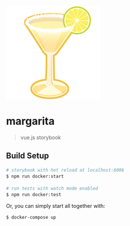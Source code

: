 ![margarita](margarita.png)
# margarita

> vue.js storybook

## Build Setup

```bash
# storybook with hot reload at localhost:6006
$ npm run docker:start

# run tests with watch mode enabled
$ npm run docker:test
```

Or, you can simply start all together with:

```bash
$ docker-compose up
```

